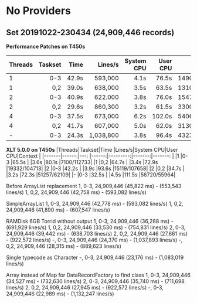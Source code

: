 # No Providers
## Set 20191022-230434 (24,909,446 records)

**Performance Patches on T450s**

|Threads|Taskset|Time   |Lines/s|System CPU|User CPU|Context    |
|-------|------:|---:   |------:|---------:|-------:|-------:   |
|1      |0-3    |42.9s  |593,000|4.1s      |76.5s   |14903/61114|
|1      |0,2    |39.0s  |638,000|3.5s      |63.5s   |13103/57636|
|2      |0-3    |40.9s  |622.000|3.8s      |76.0s   |15473/61750|
|2      |0,2    |29.6s  |860,300|3.2s      |61.5s   |33008/38287|
|4      |0-3    |37.5s  |673,000|6.2s      |102.0s  |54064/50807|
|4      |0,2    |41.7s  |607,000|5.0s      |62.0s   |31300/51226|
|-      |0-3    |24.3s  |1,038,800|3.8s    |96.4s   |43235/39050|


**XLT 5.0.0 on T450s**
|Threads|Taskset|Time   |Lines/s|System CPU|User CPU|Context    |
|-------|------:|---:   |------:|---------:|-------:|-------:   |
|1      |0-3    |65.5s  |       |3.6s      |80.1s   |7100/112733|
|1      |0,2    |64.7s  |       |3.4s      |72.9s   |19332/104713|
|2      |0-3    |42.2s  |       |3.9s      |93.6s   |15119/107658|
|2      |0,2    |34.7s  |       |3.2s      |72.3s   |51257/62109|
|-      |0-3    |32.5s  |       |4.5s      |111.5s  |56720/55964|


Before ArrayList replacement
1, 0-3, 24,909,446 (45,822 ms) - (553,543 lines/s)
1, 0,2, 24,909,446 (42,758 ms) - (593,082 lines/s)

SimpleArrayList
1, 0-3, 24,909,446 (42,778 ms) - (593,082 lines/s)
1, 0,2, 24,909,446 (41,890 ms) - (607,547 lines/s)

RAMDisk 6GB Torrid without output
1, 0-3, 24,909,446 (36,288 ms) - (691,929 lines/s)
1, 0,2, 24,909,446 (33,530 ms) - (754,831 lines/s)
2, 0-3, 24,909,446 (39,442 ms) - (638,703 lines/s)
2, 0,2, 24,909,446 (27,661 ms) - (922,572 lines/s)
-, 0-3, 24,909,446 (24,370 ms) - (1,037,893 lines/s)
-, 0,2, 24,909,446 (28,315 ms) - (889,623 lines/s)

Single typecode as Character
-, 0-3, 24,909,446 (23,176 ms) - (1,083,019 lines/s)

Array instead of Map for DataRecordFactory to find class
1, 0-3, 24,909,446 (34,527 ms) - (732,630 lines/s)
2, 0-3, 24,909,446 (35,740 ms) - (711,698 lines/s)
2, 0,2, 24,909,446 (27,945 ms) - (922,572 lines/s)
-, 0-3, 24,909,446 (22,989 ms) - (1,132,247 lines/s)



